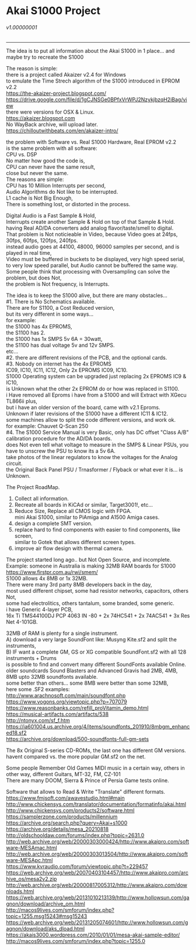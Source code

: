 # Akai S1000 Project 
###### v1.00000001
-----------

The idea is to put all information about the Akai S1000 in 1 place...
and maybe try to recreate the S1000

The reason is simple: </br>
there is a project called Akaizer v2.4 for Windows </br>
to emulate the Time Strech algorithm of the S1000 introduced in EPROM v2.2 </br>
https://the-akaizer-project.blogspot.com/ </br>
https://drive.google.com/file/d/1gCJNSGe0BPfxVrWPJ2NzykjbzqH2iBag/view </br>
there were versions for OSX & Linux. </br>
https://akaizer.blogspot.com </br>
No WayBack archive, will upload later. </br>
https://chilloutwithbeats.com/en/akaizer-intro/ </br>

the problem with Software vs. Real S1000 Hardware, Real EPROM v2.2 </br>
is the same problem with all software: </br>
CPU vs. DSP </br>
No matter how good the code is, </br>
CPU can never have the same result, </br>
close but never the same. </br>
The reasons are simple: </br>
CPU has 10 Million Interrupts per second, </br>
Audio Algorithms do Not like to be interrupted. </br>
L1 cache is Not Big Enough, </br>
There is something lost, or distorted in the process. </br> 

Digital Audio is a Fast Sample & Hold,  </br>
Interrupts create another Sample & Hold on top of that Sample & Hold. </br>
having Real AD/DA converters add analog flavor/taste/smell to digital.  </br>
That problem is Not noticieable in Video, because Video goes at 24fps, 30fps, 60fps, 120fps, 240fps. </br>
instead audio goes at 44100, 48000, 96000 samples per second, and is played in real time, </br>
Video must be buffered in buckets to be displayed, very high speed serial, </br>
to very low speed parallel, but Audio cannot be buffered the same way. </br>
Some people think that processing with Oversampling can solve the problem, but does Not, </br>
the problem is Not frequency, is Interrupts. </br>

The idea is to keep the S1000 alive, but there are many obstacles... </br>
#1. There is No Schematics available. </br>
There are for S1100, a Cost Reduced version, </br>
but its very different in some ways... </br>
for example: </br>
the S1000 has 4x EPROMS, </br> 
the S1100 has 2. </br>
the S1000 has 1x SMPS 5v 6A = 30watt, </br>
the S1100 has dual voltage 5v and 12v SMPS. </br>
etc... </br>
#2. there are different revisions of the PCB, and the optional cards. </br>
#3. Nobody on internet has the 4x EPROMS </br>
IC09, IC10, IC11, IC12, Only 2x EPROMS IC09, IC10. </br>
S1000 Operating system can be upgraded just replacing 2x EPROMS IC9 & IC10, </br>
is Unknown what the other 2x EPROM do or how was replaced in S1100. </br>
i Have removed all Eproms i have from a S1000 and will Extract with XGecu TL866ii plus, </br>
but i have an older version of the board, came with v2.1 Eproms. </br>
Unknown if later revisions of the S1000 have a different IC11 & IC12. </br>
some machines allow to split the code different versions, and work ok. </br>
for example: Chauvet Q-Scan 250 </br>
#4. The S1000 Service Manual is very Basic, only has DC offset "Class A/B" calibration procedure for the AD/DA boards. </br>
does Not even tell what voltage to measure in the SMPS & Linear PSUs, you have to unscrew the PSU to know its a 5v 6A. </br>
take photos of the linear regulators to know the voltages for the Analog circuit. </br>
the Original Back Panel PSU / Trnasformer / Flyback or what ever it is... is Unknown. </br>

The Project RoadMap. </br>
1. Collect all information. </br>
2. Recreate all boards in KiCAd or similar, Target3001!, etc... </br>
3. Reduce Size, Replace all CMOS logic with FPGA. </br> mini Akai S1000, similar to PiAmiga and A1500 Amiga cases. 
4. design a complete SMT version. </br>
5. replace hard to find components with easier to find components, like screen, </br>
   similar to Gotek that allows different screen types. </br>
6. improve air flow design with thermal camera.

The project started long ago.. but Not Open Source, and incomplete. </br>
Example: someone in Australia is making 32MB RAM boards for S1000 </br>
https://www.firstpr.com.au/rwi/smem/  </br>
S1000 allows 4x 8MB or 1x 32MB. </br>
There were many 3rd party 8MB developers back in the day, </br>
most used different chipset, some had resistor networks, capacitors, others Not, </br>
some had electrolitics, others tantalum, some branded, some generic. </br>
i have Generic 4-layer PCB, </br>
16x Ti TMS44100DJ PCP 4063 IN -80 + 2x 74HC541 + 2x 74AC541 + 3x Res Net 4-101GB. </br> 

32MB of RAM is plenty for a single instrument. </br>
A) download a very large SoundFont like: Musyng Kite.sf2 and split the instruments, </br>
B) IF want a complete GM, GS or XG compatible SoundFont.sf2 with all 128 instruments + Drums </br>
is possible to find and convert many different SoundFonts available Online. </br>
older soundcards Sound Blasters and Advanced Gravis had 2MB, 4MB, 8MB upto 32MB soundfonts available. </br>
some better than others... some 8MB were better than some 32MB, </br>
here some .SF2 examples: </br>
http://www.arachnosoft.com/main/soundfont.php </br>
https://www.vogons.org/viewtopic.php?p=707079 </br>
https://www.reasonbanks.com/refill_proVitamin_demo.html </br>
https://musical-artifacts.com/artifacts/538 </br>
http://ntonyx.com/sf_f.htm </br>
https://ia601004.us.archive.org/4/items/soundfonts_201910/8mbgm_enhanced18.sf2 </br>
https://archive.org/download/500-soundfonts-full-gm-sets </br>

The 8x Original S-series CD-ROMs, the last one has different GM versions. </br>
havent compared vs. the more popular GM.sf2 on the net. </br>

Some people Remember Old Games MIDI music in a certain way, others in other way, different Guitars, MT-32, FM, CZ-101 </br>
There are many DOOM, Sierra & Prince of Persia Game tests online. </br>

Software that allows to Read & Write "Translate" different formats. </br>
https://www.fmjsoft.com/awavestudio.html#main </br>
http://www.chickensys.com/translator/documentation/formatinfo/akai.html </br>
http://www.chickensys.com/products2/software.html </br>
https://samplerzone.com/products/millennium </br>
https://archive.org/search.php?query=Akai+s1000 </br>
https://archive.org/details/mesa_20210818 </br>
http://oldschooldaw.com/forums/index.php?topic=2631.0 </br>
http://web.archive.org/web/20000303000424/http://www.akaipro.com/software-MESAmac.html </br>
http://web.archive.org/web/20000303013504/http://www.akaipro.com/software-MESApc.html </br>
https://www.kvraudio.com/forum/viewtopic.php?t=229457 </br>
https://web.archive.org/web/20070403104457/http://www.akaipro.com/archive_os/mesa2v2.zip </br>
http://web.archive.org/web/20000817005312/http://www.akaipro.com/downloads.html </br>
https://web.archive.org/web/20131010213139/http://www.hollowsun.com/gagnon/download/archive_om.html </br>
http://macos9lives.com/smforum/index.php?topic=1255.msg15243#msg15243 </br>
https://web.archive.org/web/20131205074601/http://www.hollowsun.com/gagnon/download/aks_dload.html </br>
https://akais3000.wordpress.com/2010/01/01/mesa-akai-sample-editor/ </br>
http://macos9lives.com/smforum/index.php?topic=1255.0 </br>

